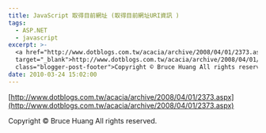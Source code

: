 ```yaml
---
title: JavaScript 取得目前網址 (取得目前網址URI資訊 )
tags:
  - ASP.NET
  - javascript
excerpt: >-
  <a href="http://www.dotblogs.com.tw/acacia/archive/2008/04/01/2373.aspx"
  target="_blank">http://www.dotblogs.com.tw/acacia/archive/2008/04/01/2373.aspx</a><div
  class="blogger-post-footer">Copyright © Bruce Huang All rights reserved.</div>
date: 2010-03-24 15:02:00
---
```


[http://www.dotblogs.com.tw/acacia/archive/2008/04/01/2373.aspx](http://www.dotblogs.com.tw/acacia/archive/2008/04/01/2373.aspx)

Copyright © Bruce Huang All rights reserved.
<!-- more -->

